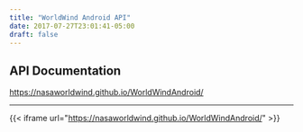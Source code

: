 ```yaml
---
title: "WorldWind Android API"
date: 2017-07-27T23:01:41-05:00
draft: false
---
```


## API Documentation
https://nasaworldwind.github.io/WorldWindAndroid/

---


{{< iframe url="https://nasaworldwind.github.io/WorldWindAndroid/" >}}